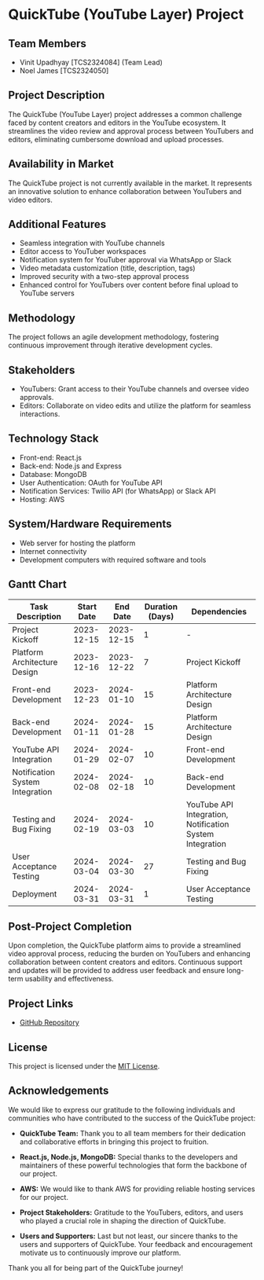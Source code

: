 
# QuickTube (YouTube Layer) Project

## Team Members

- Vinit Upadhyay [TCS2324084] (Team Lead)
- Noel James [TCS2324050]

## Project Description

The QuickTube (YouTube Layer) project addresses a common challenge faced by content creators and editors in the YouTube ecosystem. It streamlines the video review and approval process between YouTubers and editors, eliminating cumbersome download and upload processes.

## Availability in Market

The QuickTube project is not currently available in the market. It represents an innovative solution to enhance collaboration between YouTubers and video editors.

## Additional Features

- Seamless integration with YouTube channels
- Editor access to YouTuber workspaces
- Notification system for YouTuber approval via WhatsApp or Slack
- Video metadata customization (title, description, tags)
- Improved security with a two-step approval process
- Enhanced control for YouTubers over content before final upload to YouTube servers

## Methodology

The project follows an agile development methodology, fostering continuous improvement through iterative development cycles.

## Stakeholders

- YouTubers: Grant access to their YouTube channels and oversee video approvals.
- Editors: Collaborate on video edits and utilize the platform for seamless interactions.

## Technology Stack

- Front-end: React.js
- Back-end: Node.js and Express
- Database: MongoDB
- User Authentication: OAuth for YouTube API
- Notification Services: Twilio API (for WhatsApp) or Slack API
- Hosting: AWS

## System/Hardware Requirements

- Web server for hosting the platform
- Internet connectivity
- Development computers with required software and tools

## Gantt Chart

| Task Description | Start Date | End Date | Duration (Days) | Dependencies |
| --- | --- | --- | --- | --- |
| Project Kickoff | 2023-12-15 | 2023-12-15 | 1 | - |
| Platform Architecture Design | 2023-12-16 | 2023-12-22 | 7 | Project Kickoff |
| Front-end Development | 2023-12-23 | 2024-01-10 | 15 | Platform Architecture Design |
| Back-end Development | 2024-01-11 | 2024-01-28 | 15 | Platform Architecture Design |
| YouTube API Integration | 2024-01-29 | 2024-02-07 | 10 | Front-end Development |
| Notification System Integration | 2024-02-08 | 2024-02-18 | 10 | Back-end Development |
| Testing and Bug Fixing | 2024-02-19 | 2024-03-03 | 10 | YouTube API Integration, Notification System Integration |
| User Acceptance Testing | 2024-03-04 | 2024-03-30 | 27 | Testing and Bug Fixing |
| Deployment | 2024-03-31 | 2024-03-31 | 1 | User Acceptance Testing |

## Post-Project Completion

Upon completion, the QuickTube platform aims to provide a streamlined video approval process, reducing the burden on YouTubers and enhancing collaboration between content creators and editors. Continuous support and updates will be provided to address user feedback and ensure long-term usability and effectiveness.

## Project Links

- [GitHub Repository](https://github.com/vinit84/Quicktube)

## License

This project is licensed under the [MIT License](LICENSE).

## Acknowledgements

We would like to express our gratitude to the following individuals and communities who have contributed to the success of the QuickTube project:

- **QuickTube Team:** Thank you to all team members for their dedication and collaborative efforts in bringing this project to fruition.

- **React.js, Node.js, MongoDB:** Special thanks to the developers and maintainers of these powerful technologies that form the backbone of our project.

- **AWS:** We would like to thank AWS for providing reliable hosting services for our project.

- **Project Stakeholders:** Gratitude to the YouTubers, editors, and users who played a crucial role in shaping the direction of QuickTube.

- **Users and Supporters:** Last but not least, our sincere thanks to the users and supporters of QuickTube. Your feedback and encouragement motivate us to continuously improve our platform.

Thank you all for being part of the QuickTube journey!

